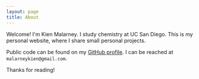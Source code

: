 ```yaml
---
layout: page
title: About
---
```


Welcome! I'm Kien Malarney. I study chemistry at UC San Diego. This is my personal website, where I share small personal projects.

Public code can be found on my [GitHub profile](https://github.com/kienma). I can be reached at ``` malarneykien@gmail.com ```.

Thanks for reading!

